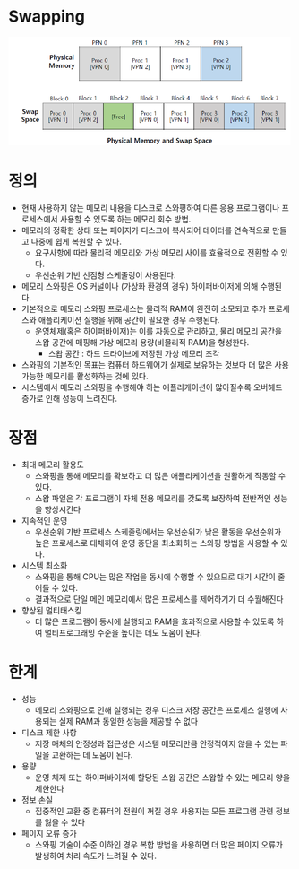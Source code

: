 # Swapping

![Untitled](Swapping/Untitled.png)

# 정의

- 현재 사용하지 않는 메모리 내용을 디스크로 스와핑하여 다른 응용 프로그램이나 프로세스에서 사용할 수 있도록 하는 메모리 회수 방법.
- 메모리의 정확한 상태 또는 페이지가 디스크에 복사되어 데이터를 연속적으로 만들고 나중에 쉽게 복원할 수 있다.
    - 요구사항에 따라 물리적 메모리와 가상 메모리 사이를  효율적으로 전환할 수 있다.
    - 우선순위 기반 선점형 스케줄링이 사용된다.
- 메모리 스와핑은 OS 커널이나 (가상화 환경의 경우) 하이퍼바이저에 의해 수행된다.
- 기본적으로 메모리 스와핑 프로세스는 물리적 RAM이 완전히 소모되고 추가 프로세스와 애플리케이션 실행을 위해 공간이 필요한 경우 수행된다.
    - 운영체제(혹은 하이퍼바이저)는 이를 자동으로 관리하고, 물리 메모리 공간을 스왑 공간에 매핑해 가상 메모리 용량(비물리적 RAM)을 형성한다.
        - 스왑 공간 : 하드 드라이브에 저장된 가상 메모리 조각
- 스와핑의 기본적인 목표는 컴퓨터 하드웨어가 실제로 보유하는 것보다 더 많은 사용 가능한 메모리를 활성화하는 것에 있다.
- 시스템에서 메모리 스와핑을 수행해야 하는 애플리케이션이 많아질수록 오버헤드 증가로 인해 성능이 느려진다.

# 장점

- 최대 메모리 활용도
    - 스와핑을 통해 메모리를 확보하고 더 많은 애플리케이션을 원활하게 작동할 수 있다.
    - 스왑 파일은 각 프로그램이 자체 전용 메모리를 갖도록 보장하여 전반적인 성능을 향상시킨다
- 지속적인 운영
    - 우선순위 기반 프로세스 스케줄링에서는 우선순위가 낮은 활동을 우선순위가 높은 프로세스로 대체하여 운영 중단을 최소화하는 스와핑 방법을 사용할 수 있다.
- 시스템 최소화
    - 스와핑을 통해 CPU는 많은 작업을 동시에 수행할 수 있으므로 대기 시간이 줄어들 수 있다.
    - 결과적으로 단일 메인 메모리에서 많은 프로세스를 제어하기가 더 수월해진다
- 향상된 멀티태스킹
    - 더 많은 프로그램이 동시에 실행되고 RAM을 효과적으로 사용할 수 있도록 하여 멀티프로그래밍 수준을 높이는 데도 도움이 된다.

# 한계

- 성능
    - 메모리 스와핑으로 인해 실행되는 경우 디스크 저장 공간은 프로세스 실행에 사용되는 실제 RAM과 동일한 성능을 제공할 수 없다
- 디스크 제한 사항
    - 저장 매체의 안정성과 접근성은 시스템 메모리만큼 안정적이지 않을 수 있는 파일을 교환하는 데 도움이 된다.
- 용량
    - 운영 체제 또는 하이퍼바이저에 할당된 스왑 공간은 스왑할 수 있는 메모리 양을 제한한다
- 정보 손실
    - 집중적인 교환 중 컴퓨터의 전원이 꺼질 경우 사용자는 모든 프로그램 관련 정보를 잃을 수 있다
- 페이지 오류 증가
    - 스와핑 기술이 수준 이하인 경우 복합 방법을 사용하면 더 많은 페이지 오류가 발생하여 처리 속도가 느려질 수 있다.